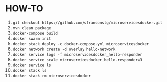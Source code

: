 # HOW-TO

1. `git checkout https://github.com/sfransonstg/microservicesdocker.git`
1. `mvn clean package`
1. `docker-compose build`
1. `docker swarm init`
1. `docker stack deploy -c docker-compose.yml microservicesdocker`
1. `docker network create -d overlay hello-network`
1. `docker service logs -f microservicesdocker_hello-responder`
1. `docker service scale microservicesdocker_hello-responder=3`
1. `docker service ls`
1. `docker stack ls`
1. `docker stack rm microservicesdocker`


